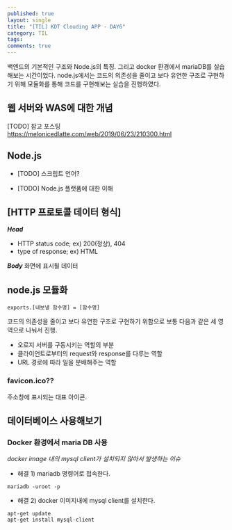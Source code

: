 ```yaml
---
published: true
layout: single
title: "[TIL] KDT Clouding APP - DAY6"
category: TIL
tags:
comments: true
---
```


백엔드의 기본적인 구조와 Node.js의 특징. 그리고 docker 환경에서 mariaDB를 실습해보는 시간이었다.
node.js에서는 코드의 의존성을 줄이고 보다 유연한 구조로 구현하기 위해 모듈화를 통해 코드를 구현해보는 실습을 진행하였다.

## 웹 서버와 WAS에 대한 개념

[TODO] 참고 포스팅 
https://melonicedlatte.com/web/2019/06/23/210300.html


## Node.js
- [TODO] 스크립트 언어?

- [TODO] Node.js 플랫폼에 대한 이해


## [HTTP 프로토콜 데이터 형식]
***Head***
- HTTP status code; ex) 200(정상), 404
- type of response; ex) HTML

***Body***
화면에 표시될 데이터

## node.js 모듈화
```
exports.[내보낼 함수명] = [함수명]
```

코드의 의존성을 줄이고 보다 유연한 구조로 구현하기 위함으로 보통 다음과 같은 세 영역으로 나눠서 진행.

- 오로지 서버를 구동시키는 역할의 부분
- 클라이언트로부터의 request와 response를 다루는 역할
- URL 경로에 따라 일을 분배해주는 역할

### favicon.ico??
주소창에 표시되는 대표 아이콘.

## 데이터베이스 사용해보기
### Docker 환경에서 maria DB 사용

*docker image 내의 mysql client가 설치되지 않아서 발생하는 이슈*
- 해결 1) mariadb 명령어로 접속한다.
```
mariadb -uroot -p
```

- 해결 2) docker 이미지내에 mysql client를 설치한다.
```
apt-get update
apt-get install mysql-client
```